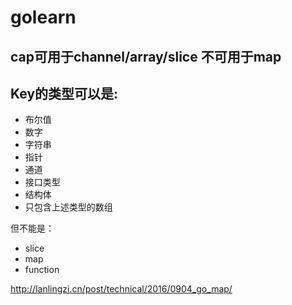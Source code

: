 # golearn

cap可用于channel/array/slice 不可用于map
---

Key的类型可以是:
---
- 布尔值
- 数字
- 字符串
- 指针
- 通道
- 接口类型
- 结构体
- 只包含上述类型的数组

但不能是：
- slice
- map
- function

http://lanlingzi.cn/post/technical/2016/0904_go_map/


